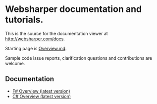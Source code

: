 # Websharper documentation and tutorials.

This is the source for the documentation viewer at http://websharper.com/docs.

Starting page is [Overview.md](Overview.md).

Sample code issue reports, clarification questions and contributions are welcome.

## Documentation

* [F# Overview (latest version)](v4.1/fsharp/overview.md)
* [C# Overview (latest version)](v4.1/csharp/overview.md)
